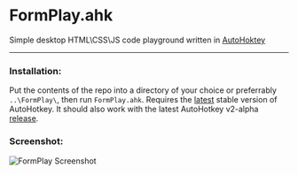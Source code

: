 # FormPlay.ahk

Simple desktop HTML\CSS\JS code playground written in [AutoHoktey](http://ahkscript.org)

- - -

### Installation:

Put the contents of the repo into a directory of your choice or preferrably `..\FormPlay\`, then run `FormPlay.ahk`. Requires the [latest](http://ahkscript.org/download/) stable version of AutoHotkey. It should also work with the latest AutoHotkey v2-alpha [release](http://ahkscript.org/v2/).

### Screenshot:

![FormPlay Screenshot](http://i.imgur.com/a9MN1ox.png, "FormPlay Screenshot")